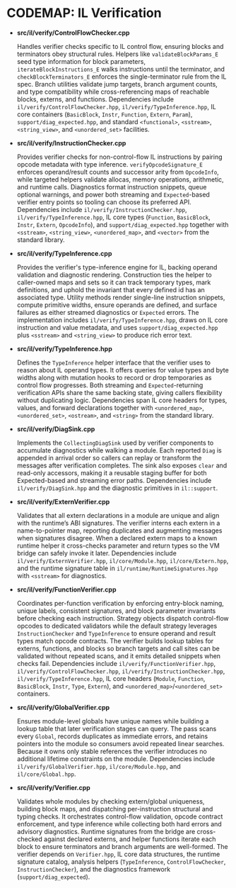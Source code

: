 # CODEMAP: IL Verification

- **src/il/verify/ControlFlowChecker.cpp**

  Handles verifier checks specific to IL control flow, ensuring blocks and terminators obey structural rules. Helpers like `validateBlockParams_E` seed type information for block parameters, `iterateBlockInstructions_E` walks instructions until the terminator, and `checkBlockTerminators_E` enforces the single-terminator rule from the IL spec. Branch utilities validate jump targets, branch argument counts, and type compatibility while cross-referencing maps of reachable blocks, externs, and functions. Dependencies include `il/verify/ControlFlowChecker.hpp`, `il/verify/TypeInference.hpp`, IL core containers (`BasicBlock`, `Instr`, `Function`, `Extern`, `Param`), `support/diag_expected.hpp`, and standard `<functional>`, `<sstream>`, `<string_view>`, and `<unordered_set>` facilities.

- **src/il/verify/InstructionChecker.cpp**

  Provides verifier checks for non-control-flow IL instructions by pairing opcode metadata with type inference. `verifyOpcodeSignature_E` enforces operand/result counts and successor arity from `OpcodeInfo`, while targeted helpers validate allocas, memory operations, arithmetic, and runtime calls. Diagnostics format instruction snippets, queue optional warnings, and power both streaming and `Expected`-based verifier entry points so tooling can choose its preferred API. Dependencies include `il/verify/InstructionChecker.hpp`, `il/verify/TypeInference.hpp`, IL core types (`Function`, `BasicBlock`, `Instr`, `Extern`, `OpcodeInfo`), and `support/diag_expected.hpp` together with `<sstream>`, `<string_view>`, `<unordered_map>`, and `<vector>` from the standard library.

- **src/il/verify/TypeInference.cpp**

  Provides the verifier's type-inference engine for IL, backing operand validation and diagnostic rendering. Construction ties the helper to caller-owned maps and sets so it can track temporary types, mark definitions, and uphold the invariant that every defined id has an associated type. Utility methods render single-line instruction snippets, compute primitive widths, ensure operands are defined, and surface failures as either streamed diagnostics or `Expected` errors. The implementation includes `il/verify/TypeInference.hpp`, draws on IL core instruction and value metadata, and uses `support/diag_expected.hpp` plus `<sstream>` and `<string_view>` to produce rich error text.

- **src/il/verify/TypeInference.hpp**

  Defines the `TypeInference` helper interface that the verifier uses to reason about IL operand types. It offers queries for value types and byte widths along with mutation hooks to record or drop temporaries as control flow progresses. Both streaming and `Expected`-returning verification APIs share the same backing state, giving callers flexibility without duplicating logic. Dependencies span IL core headers for types, values, and forward declarations together with `<unordered_map>`, `<unordered_set>`, `<ostream>`, and `<string>` from the standard library.

- **src/il/verify/DiagSink.cpp**

  Implements the `CollectingDiagSink` used by verifier components to accumulate diagnostics while walking a module. Each reported `Diag` is appended in arrival order so callers can replay or transform the messages after verification completes. The sink also exposes `clear` and read-only accessors, making it a reusable staging buffer for both Expected-based and streaming error paths. Dependencies include `il/verify/DiagSink.hpp` and the diagnostic primitives in `il::support`.

- **src/il/verify/ExternVerifier.cpp**

  Validates that all extern declarations in a module are unique and align with the runtime’s ABI signatures. The verifier interns each extern in a name-to-pointer map, reporting duplicates and augmenting messages when signatures disagree. When a declared extern maps to a known runtime helper it cross-checks parameter and return types so the VM bridge can safely invoke it later. Dependencies include `il/verify/ExternVerifier.hpp`, `il/core/Module.hpp`, `il/core/Extern.hpp`, and the runtime signature table in `il/runtime/RuntimeSignatures.hpp` with `<sstream>` for diagnostics.

- **src/il/verify/FunctionVerifier.cpp**

  Coordinates per-function verification by enforcing entry-block naming, unique labels, consistent signatures, and block parameter invariants before checking each instruction. Strategy objects dispatch control-flow opcodes to dedicated validators while the default strategy leverages `InstructionChecker` and `TypeInference` to ensure operand and result types match opcode contracts. The verifier builds lookup tables for externs, functions, and blocks so branch targets and call sites can be validated without repeated scans, and it emits detailed snippets when checks fail. Dependencies include `il/verify/FunctionVerifier.hpp`, `il/verify/ControlFlowChecker.hpp`, `il/verify/InstructionChecker.hpp`, `il/verify/TypeInference.hpp`, IL core headers (`Module`, `Function`, `BasicBlock`, `Instr`, `Type`, `Extern`), and `<unordered_map>`/`<unordered_set>` containers.

- **src/il/verify/GlobalVerifier.cpp**

  Ensures module-level globals have unique names while building a lookup table that later verification stages can query. The pass scans every `Global`, records duplicates as immediate errors, and retains pointers into the module so consumers avoid repeated linear searches. Because it owns only stable references the verifier introduces no additional lifetime constraints on the module. Dependencies include `il/verify/GlobalVerifier.hpp`, `il/core/Module.hpp`, and `il/core/Global.hpp`.

- **src/il/verify/Verifier.cpp**

  Validates whole modules by checking extern/global uniqueness, building block maps, and dispatching per-instruction structural and typing checks. It orchestrates control-flow validation, opcode contract enforcement, and type inference while collecting both hard errors and advisory diagnostics. Runtime signatures from the bridge are cross-checked against declared externs, and helper functions iterate each block to ensure terminators and branch arguments are well-formed. The verifier depends on `Verifier.hpp`, IL core data structures, the runtime signature catalog, analysis helpers (`TypeInference`, `ControlFlowChecker`, `InstructionChecker`), and the diagnostics framework (`support/diag_expected`).
